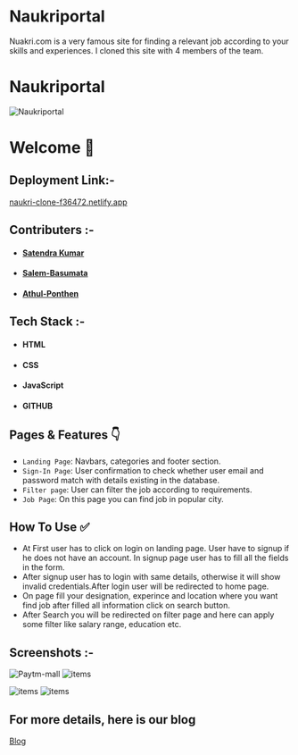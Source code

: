 # Naukriportal

Nuakri.com is a very famous site for finding a relevant job according to your skills and experiences. I cloned this site with 4 members of the team.
# Naukriportal


![ Naukriportal](https://miro.medium.com/max/1400/1*VBW9qLf7M24IG9b69SnWkg.png)


# Welcome :wave:


## Deployment Link:-
[naukri-clone-f36472.netlify.app](https://naukri-clone-f36472.netlify.app/)

## Contributers :- 
- #### [Satendra Kumar](www.linkedin.com/in/satendra-yadav-5b8067170/)
- #### [Salem-Basumata](https://www.linkedin.com/in/salem-basumata/)
- #### [Athul-Ponthen](https://www.linkedin.com/in/athul-ponthen/)




## Tech Stack :- 

- #### HTML
- #### CSS 
- #### JavaScript
- #### GITHUB


## Pages & Features :point_down:


- `Landing Page`: Navbars, categories and footer section.
- `Sign-In Page`: User confirmation to check whether user email and password match with details existing in the database.
 - `Filter page`: User can filter the job according to requirements.
- `Job Page`: On this page you can find job in popular city.


 
## How To Use ✅

- At First user has to click on login on landing page. User have to signup if he does not have an account. In signup page user has to  fill  all the fields in the form.
- After signup user has to login with same details, otherwise it will show invalid credentials.After login user will be redirected to home page.
- On page fill your designation, experince and location where you want find job after filled all information click on search button.
- After Search you will be redirected on filter page and here can apply some filter like salary range, education etc.





## Screenshots :- 
![Paytm-mall](https://miro.medium.com/max/1400/1*QCylTwol_8WSqW5HfgaCSw.png)
![items](https://miro.medium.com/max/1400/1*C1pheoraT1r8qQ01gENj0A.png)

![items](https://miro.medium.com/max/1400/1*y4u8oZpjtNf-4i_1lRryag.png)
![items](https://miro.medium.com/max/1400/1*febVWoaYlJugkbkVjyNlgw.png)


## For more details, here is our blog
[Blog](https://medium.com/@arakr0436/how-we-build-the-naukri-com-clone-cf9a596c6095)

